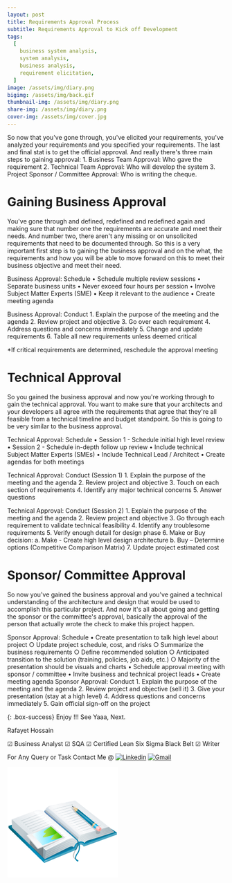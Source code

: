 ```yaml
---
layout: post
title: Requirements Approval Process
subtitle: Requirements Approval to Kick off Development
tags:
  [
    business system analysis,
    system analysis,
    business analysis,
    requirement elicitation,
  ]
image: /assets/img/diary.png
bigimg: /assets/img/back.gif
thumbnail-img: /assets/img/diary.png
share-img: /assets/img/diary.png
cover-img: /assets/img/cover.jpg
---
```


So now that you've gone through, you've elicited your requirements, you've analyzed your requirements
and you specified your requirements. The last and final stat is to get the official approval. And really there's three main steps to gaining approval: 1. Business Team Approval: Who gave the requirement 2. Technical Team Approval: Who will develop the system 3. Project Sponsor / Committee Approval: Who is writing the cheque.

# Gaining Business Approval

You've gone through and defined, redefined and redefined again and making sure that number one the requirements are accurate and meet their needs. And number two, there aren't any missing or on unsolicited requirements that need to be documented through. So this is a very important first step is to gaining the business approval and on the what, the requirements and how you will be able to move forward on this to meet their business objective and meet their need.

Business Approval: Schedule
• Schedule multiple review sessions
• Separate business units
• Never exceed four hours per session
• Involve Subject Matter Experts (SME)
• Keep it relevant to the audience
• Create meeting agenda

Business Approval: Conduct 1. Explain the purpose of the meeting and the agenda 2. Review project and objective 3. Go over each requirement 4. Address questions and concerns immediately 5. Change and update requirements 6. Table all new requirements unless deemed critical

\*If critical requirements are determined, reschedule the approval meeting

# Technical Approval

So you gained the business approval and now you're working through to gain the technical approval. You want to make sure that your architects and your developers all agree with the requirements that agree that they're all feasible from a technical timeline and budget standpoint. So this is going to be very similar to the business approval.

Technical Approval: Schedule
• Session 1 - Schedule initial high level review
• Session 2 - Schedule in-depth follow up review
• Include technical Subject Matter Experts (SMEs)
• Include Technical Lead / Architect
• Create agendas for both meetings

Technical Approval: Conduct (Session 1) 1. Explain the purpose of the meeting and the agenda 2. Review project and objective 3. Touch on each section of requirements 4. Identify any major technical concerns 5. Answer questions

Technical Approval: Conduct (Session 2) 1. Explain the purpose of the meeting and the agenda 2. Review project and objective 3. Go through each requirement to validate technical feasibility 4. Identify any troublesome requirements 5. Verify enough detail for design phase 6. Make or Buy decision:
a. Make - Create high level design architecture
b. Buy – Determine options (Competitive Comparison Matrix) 7. Update project estimated cost

# Sponsor/ Committee Approval

So now you've gained the business approval and you've gained a technical understanding of the architecture and design that would be used to accomplish this particular project. And now it's all about going and getting the sponsor or the committee's approval, basically the approval of the person that actually wrote the check to make this project happen.

Sponsor Approval: Schedule
• Create presentation to talk high level about project
○ Update project schedule, cost, and risks
○ Summarize the business requirements
○ Define recommended solution
○ Anticipated transition to the solution (training, policies, job aids, etc.)
○ Majority of the presentation should be visuals and charts
• Schedule approval meeting with sponsor / committee
• Invite business and technical project leads
• Create meeting agenda
Sponsor Approval: Conduct 1. Explain the purpose of the meeting and the agenda 2. Review project and objective (sell it) 3. Give your presentation (stay at a high level) 4. Address questions and concerns immediately 5. Gain official sign-off on the project

{: .box-success}
Enjoy !!!
See Yaaa, Next.

Rafayet Hossain

☑ Business Analyst ☑ SQA ☑ Certified Lean Six Sigma Black Belt ☑ Writer

For Any Query or Task Contact Me @
[![Linkedin](https://img.shields.io/badge/-LinkedIn-blue?style=flat&logo=Linkedin&logoColor=white)](https://www.linkedin.com/in/rafayet13/)
[![Gmail](https://img.shields.io/badge/-Gmail-c14438?style=flat&logo=Gmail&logoColor=white)](mailto:rafayet13@gmail.com)


![Diary](/assets/img/diary.png "Diary")
